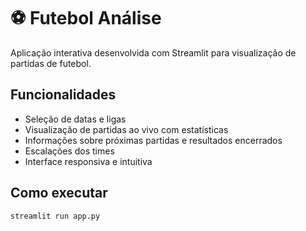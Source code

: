 # ⚽ Futebol Análise

Aplicação interativa desenvolvida com Streamlit para visualização de partidas de futebol.

## Funcionalidades
- Seleção de datas e ligas
- Visualização de partidas ao vivo com estatísticas
- Informações sobre próximas partidas e resultados encerrados
- Escalações dos times
- Interface responsiva e intuitiva

## Como executar
```bash
streamlit run app.py